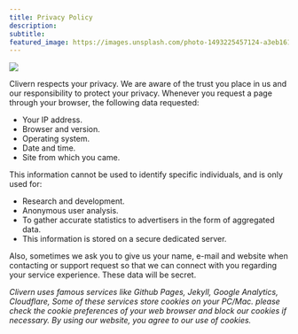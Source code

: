 ```yaml
---
title: Privacy Policy
description:
subtitle:
featured_image: https://images.unsplash.com/photo-1493225457124-a3eb161ffa5f
---
```


![](https://images.unsplash.com/photo-1493225457124-a3eb161ffa5f)

Clivern respects your privacy. We are aware of the trust you place in us and our responsibility to protect your privacy. Whenever you request a page through your browser, the following data requested:

<ul>
	<li>Your IP address.</li>
	<li>Browser and version.</li>
	<li>Operating system.</li>
	<li>Date and time.</li>
	<li>Site from which you came.</li>
</ul>

This information cannot be used to identify specific individuals, and is only used for:

<ul>
	<li>Research and development.</li>
	<li>Anonymous user analysis.</li>
	<li>To gather accurate statistics to advertisers in the form of aggregated data.</li>
	<li>This information is stored on a secure dedicated server.</li>
</ul>

Also, sometimes we ask you to give us your name, e-mail and website when contacting or support request so that we can connect with you regarding your service experience. These data will be secret.

<em>Clivern uses famous services like Github Pages, Jekyll, Google Analytics, Cloudflare, Some of these services store cookies on your PC/Mac. please check the cookie preferences of your web browser and block our cookies if necessary. By using our website, you agree to our use of cookies.</em>
